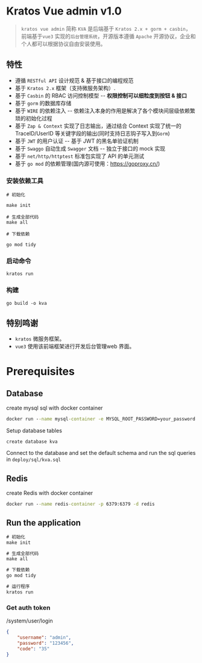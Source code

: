 # Kratos Vue admin v1.0

> `kratos vue admin` 简称 `KVA` 是后端基于 `Kratos 2.x + gorm + casbin`， 前端基于`vue3` 实现的`后台管理系统`，开源版本遵循 `Apache` 开源协议，企业和个人都可以根据协议自由安装使用。

## 特性

- 遵循 `RESTful API` 设计规范 & 基于接口的编程规范
- 基于 `Kratos 2.x` 框架（支持微服务架构）.
- 基于 `Casbin` 的 RBAC 访问控制模型 -- **权限控制可以细粒度到按钮 & 接口**
- 基于 `gorm` 的数据库存储
- 基于 `WIRE` 的依赖注入 -- 依赖注入本身的作用是解决了各个模块间层级依赖繁琐的初始化过程
- 基于 `Zap & Context` 实现了日志输出，通过结合 Context 实现了统一的 TraceID/UserID 等关键字段的输出(同时支持日志钩子写入到`Gorm`)
- 基于 `JWT` 的用户认证 -- 基于 JWT 的黑名单验证机制
- 基于 `Swaggo` 自动生成 `Swagger` 文档 -- 独立于接口的 mock 实现
- 基于 `net/http/httptest` 标准包实现了 API 的单元测试
- 基于 `go mod` 的依赖管理(国内源可使用：<https://goproxy.cn/>)

### 安装依赖工具

```shell
# 初始化

make init

# 生成全部代码
make all

# 下载依赖

go mod tidy

```

### 启动命令

```shell
kratos run
```

### 构建

```shell
go build -o kva
```

## 特别鸣谢

- `kratos` 微服务框架。
- `vue3` 使用该前端框架进行开发后台管理web 界面。

# Prerequisites 

## Database
create mysql sql with docker container
```cmd
docker run --name mysql-container -e MYSQL_ROOT_PASSWORD=your_password -p 3306:3306 -d mysql:latest
```

Setup database tables
```mysql
create database kva
```
Connect to the database and set the default schema and run the sql queries in `deploy/sql/kva.sql`

## Redis
create Redis with docker container
```cmd
docker run --name redis-container -p 6379:6379 -d redis
```

## Run the application
```cmd
# 初始化
make init

# 生成全部代码
make all

# 下载依赖
go mod tidy

# 运行程序
kratos run
```


### Get auth token 
/system/user/login
```json
{
    "username": "admin",
    "password": "123456",
    "code": "35"
}
```


